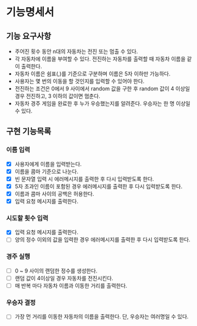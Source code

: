 # 기능명세서 

## 기능 요구사항
* 주어진 횟수 동안 n대의 자동차는 전진 또는 멈출 수 있다. 
* 각 자동차에 이름을 부여할 수 있다. 전진하는 자동차를 출력할 때 자동차 이름을 같이 출력한다. 
* 자동차 이름은 쉼표(,)를 기준으로 구분하며 이름은 5자 이하만 가능하다. 
* 사용자는 몇 번의 이동을 할 것인지를 입력할 수 있어야 한다. 
* 전진하는 조건은 0에서 9 사이에서 random 값을 구한 후 random 값이 4 이상일 경우 전진하고, 3 이하의 값이면 멈춘다. 
* 자동차 경주 게임을 완료한 후 누가 우승했는지를 알려준다. 우승자는 한 명 이상일 수 있다.

## 구현 기능목록
### 이름 입력
- [X] 사용자에게 이름을 입력받는다. 
- [X] 이름을 콤마 기준으로 나눈다.
- [X] 빈 문자열 입력 시 에러메시지를 출력한 후 다시 입력받도록 한다.
- [X] 5자 초과인 이름이 포함된 경우 에러메시지를 출력한 후 다시 입력받도록 한다.
- [X] 이름과 콤마 사이의 공백은 허용한다.
- [X] 입력 요청 메시지를 출력한다.
### 시도할 횟수 입력
- [x] 입력 요청 메시지를 출력한다.
- [ ] 양의 정수 이외의 값을 입력한 경우 에러메시지를 출력한 후 다시 입력받도록 한다.
### 경주 실행
- [ ] 0 ~ 9 사이의 랜덤한 정수를 생성한다.
- [ ] 랜덤 값이 4이상일 경우 자동차를 전진시킨다.
- [ ] 매 반복 마다 자동차 이름과 이동한 거리를 출력한다.
### 우승자 결정
- [ ] 가장 먼 거리를 이동한 자동차의 이름을 출력한다. 단, 우승자는 여러명일 수 있다.